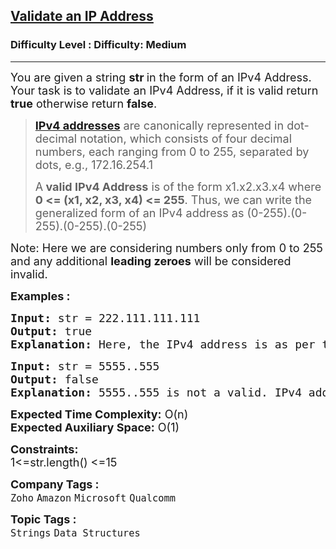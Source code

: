 <h2><a href="https://www.geeksforgeeks.org/problems/validate-an-ip-address-1587115621/0">Validate an IP Address</a></h2><h3>Difficulty Level : Difficulty: Medium</h3><hr><div class="problems_problem_content__Xm_eO"><p><span style="font-size: 18px;">You are given a string <strong>str </strong>in the form of an IPv4 Address. Your task is to validate an IPv4 Address, if it is valid return <strong>true</strong> otherwise return <strong>false</strong>.</span></p>
<blockquote>
<p><span style="font-size: 18px;"><strong><a href="http://en.wikipedia.org/wiki/IP_address">IPv4 addresses</a></strong> are canonically represented in dot-decimal notation, which consists of four decimal numbers, each ranging from 0 to 255, separated by dots, e.g., 172.16.254.1</span></p>
<p><span style="font-size: 18px;">A<strong> valid IPv4 Address</strong> is of the form x1.x2.x3.x4 where <strong>0 &lt;= (x1, x2, x3, x4) &lt;= 255</strong>. Thus, we can write the generalized form of an IPv4 address as (0-255).(0-255).(0-255).(0-255)</span></p>
</blockquote>
<p><span style="font-size: 18px;">Note: Here we are considering numbers only from 0 to 255 and any additional <strong>leading zeroes</strong> will be considered invalid.</span></p>
<p><span style="font-size: 18px;"><strong>Examples :</strong></span></p>
<pre><span style="font-size: 18px;"><strong>Input: </strong>str = 222.111.111.111
<strong>Output: </strong>true
<strong>Explanation:</strong> Here, the IPv4 address is as per the criteria mentioned and also all four decimal numbers lies in the mentioned range.</span>
</pre>
<pre><span style="font-size: 18px;"><strong>Input: </strong>str<strong> </strong>= 5555..555
<strong>Output: </strong>false<strong>
Explanation: </strong>5555..555 is not a valid. IPv4 address, as the middle two portions are missing.</span></pre>
<p><span style="font-size: 18px;"><strong>Expected Time Complexity:</strong> O(n)<br><strong>Expected Auxiliary Space:</strong> O(1)</span></p>
<p><span style="font-size: 18px;"><strong>Constraints:</strong><br>1&lt;=str.length() &lt;=15</span></p></div><p><span style=font-size:18px><strong>Company Tags : </strong><br><code>Zoho</code>&nbsp;<code>Amazon</code>&nbsp;<code>Microsoft</code>&nbsp;<code>Qualcomm</code>&nbsp;<br><p><span style=font-size:18px><strong>Topic Tags : </strong><br><code>Strings</code>&nbsp;<code>Data Structures</code>&nbsp;